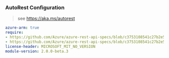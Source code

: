 ### AutoRest Configuration

> see https://aka.ms/autorest

``` yaml
azure-arm: true
require:
- https://github.com/Azure/azure-rest-api-specs/blob/c3753108541c27b2e5197651702837ec283d37ca/specification/containerservice/resource-manager/readme.md
- https://github.com/Azure/azure-rest-api-specs/blob/c3753108541c27b2e5197651702837ec283d37ca/specification/containerservice/resource-manager/readme.go.md
license-header: MICROSOFT_MIT_NO_VERSION
module-version: 2.0.0-beta.3
```